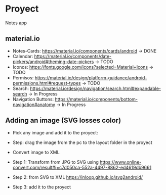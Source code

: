 # Proyect
Notes app

## material.io
* Notes-Cards: https://material.io/components/cards/android -> DONE
* Calendar: https://material.io/components/date-pickers/android#theming-date-pickers -> TODO
* Iconos: https://fonts.google.com/icons?selected=Material+Icons  -> TODO
* Permisos: https://material.io/design/platform-guidance/android-permissions.html#request-types  -> TODO
* Search: https://material.io/design/navigation/search.html#expandable-search -> In Progress
* Navigation Buttons: https://material.io/components/bottom-navigation#anatomy -> In Progress

## Adding an image (SVG losses color)
* Pick any image and add it to the proyect:
* Step: drag the image from the pc to the layout folder in the proyect

* Convert image to XML
* Step 1: Transform from JPG to SVG using https://www.online-convert.com/result#j=c7d050ca-552a-4497-8862-ed4619db9661
* Step 2: from SVG to XML https://inloop.github.io/svg2android/
* Step 3: add it to the proyect
